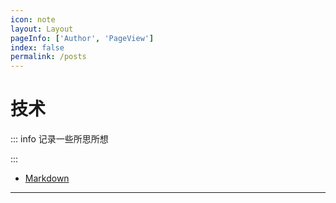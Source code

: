 ```yaml
---
icon: note
layout: Layout
pageInfo: ['Author', 'PageView']
index: false
permalink: /posts
---
```


# 技术

::: info 记录一些所思所想

:::

- [Markdown](./markdown.md)

---
